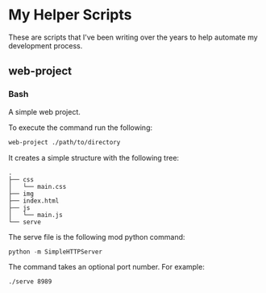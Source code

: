 # My Helper Scripts

These are scripts that I've been writing over the years to help automate my development process.

## web-project

### Bash

A simple web project.

To execute the command run the following:

```bash
web-project ./path/to/directory
```

It creates a simple structure with the following tree:

```
.
├── css
│   └── main.css
├── img
├── index.html
├── js
│   └── main.js
└── serve
```

The serve file is the following mod python command:

```python
python -m SimpleHTTPServer
```

The command takes an optional port number. For example:

```bash
./serve 8989
```